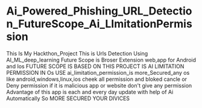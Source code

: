 # Ai_Powered_Phishing_URL_Detection_FutureScope_Ai_LImitationPermission
This Is My Hackthon_Project
This is Urls Detection Using AI_ML_deep_learning 
Future Scope is Broser Extension web,app for Android and Ios
FUTURE SCOPE IS BASED ON THIS PROJECT IS AI LIMITATION PERMISSION IN Os
USE ai_limitation_permission_is more_Secured_any os like android,windows,linux,ios 
cheek all permission and bloked cancle or Deny permission if it is malicious app or website don't give any permission 
Advantage of this app is each and every day update with help of Ai Automatically So MORE SECURED YOUR DIVICES

